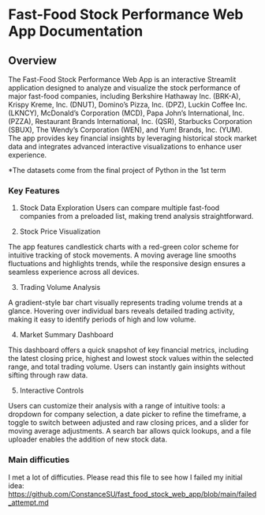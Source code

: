 # Fast-Food Stock Performance Web App Documentation

## Overview

The Fast-Food Stock Performance Web App is an interactive Streamlit application designed to analyze and visualize the stock performance of major fast-food companies, including Berkshire Hathaway Inc. (BRK-A), Krispy Kreme, Inc. (DNUT), Domino’s Pizza, Inc. (DPZ), Luckin Coffee Inc. (LKNCY), McDonald’s Corporation (MCD), Papa John’s International, Inc. (PZZA), Restaurant Brands International, Inc. (QSR), Starbucks Corporation (SBUX), The Wendy’s Corporation (WEN), and Yum! Brands, Inc. (YUM). The app provides key financial insights by leveraging historical stock market data and integrates advanced interactive visualizations to enhance user experience.

*The datasets come from the final project of Python in the 1st term

### Key Features

1. Stock Data Exploration
   Users can compare multiple fast-food companies from a preloaded list, making trend analysis straightforward.

2. Stock Price Visualization

The app features candlestick charts with a red-green color scheme for intuitive tracking of stock movements. A moving average line smooths fluctuations and highlights trends, while the responsive design ensures a seamless experience across all devices.

3. Trading Volume Analysis

A gradient-style bar chart visually represents trading volume trends at a glance. Hovering over individual bars reveals detailed trading activity, making it easy to identify periods of high and low volume.

4. Market Summary Dashboard

This dashboard offers a quick snapshot of key financial metrics, including the latest closing price, highest and lowest stock values within the selected range, and total trading volume. Users can instantly gain insights without sifting through raw data.

5. Interactive Controls

Users can customize their analysis with a range of intuitive tools: a dropdown for company selection, a date picker to refine the timeframe, a toggle to switch between adjusted and raw closing prices, and a slider for moving average adjustments. A search bar allows quick lookups, and a file uploader enables the addition of new stock data.

### Main difficuties

I met a lot of difficuties. Please read this file to see how I failed my initial idea: https://github.com/ConstanceSU/fast_food_stock_web_app/blob/main/failed_attempt.md 
